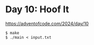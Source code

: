 # Day 10: Hoof It

<https://adventofcode.com/2024/day/10>

```shell
$ make
$ ./main < input.txt
```
